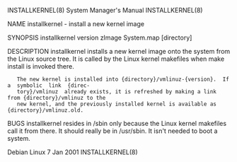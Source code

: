 INSTALLKERNEL(8)                        System Manager's Manual                       INSTALLKERNEL(8)

NAME
       installkernel - install a new kernel image

SYNOPSIS
       installkernel version zImage System.map [directory]

DESCRIPTION
       installkernel  installs  a  new kernel image onto the system from the Linux source tree.  It is
       called by the Linux kernel makefiles when make install is invoked there.

       The new kernel is installed into {directory}/vmlinuz-{version}.  If  a  symbolic  link  {direc‐
       tory}/vmlinuz  already exists, it is refreshed by making a link from {directory}/vmlinuz to the
       new kernel, and the previously installed kernel is available as {directory}/vmlinuz.old.

BUGS
       installkernel resides in /sbin only because the Linux kernel makefiles call it from there.   It
       should really be in /usr/sbin.  It isn't needed to boot a system.

Debian Linux                                  7 Jan 2001                              INSTALLKERNEL(8)
